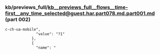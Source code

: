 ### kb/previews_full/kb__previews_full__flows__time-first__any_time_selected@guest.har.part078.md.part001.md (part 002)

```md
c-ch-ua-mobile",
              "value": "?1"
            },
            {
              "name": "
```

```
